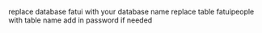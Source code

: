 replace database fatui with your database name
replace table fatuipeople with table name
add in password if needed
